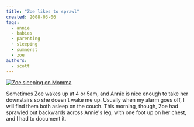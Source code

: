 ```yaml
---
title: "Zoe likes to sprawl"
created: 2008-03-06
tags:
  - annie
  - babies
  - parenting
  - sleeping
  - sumnerst
  - zoe
authors:
  - scott
---
```


[![Zoe sleeping on Momma](/images/2314058867_f74c8679b3.jpg)](http://www.flickr.com/photos/spaceninja/2314058867/)

Sometimes Zoe wakes up at 4 or 5am, and Annie is nice enough to take her downstairs so she doesn't wake me up. Usually when my alarm goes off, I will find them both asleep on the couch. This morning, though, Zoe had sprawled out backwards across Annie's leg, with one foot up on her chest, and I had to document it.
